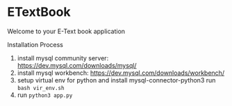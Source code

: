 # ETextBook

Welcome to your E-Text book application

Installation Process

1.  install mysql community server: https://dev.mysql.com/downloads/mysql/
2.  install mysql workbench: https://dev.mysql.com/downloads/workbench/
3.  setup virtual env for python and install mysql-connector-python3
    run `bash vir_env.sh`
4.  run `python3 app.py`
